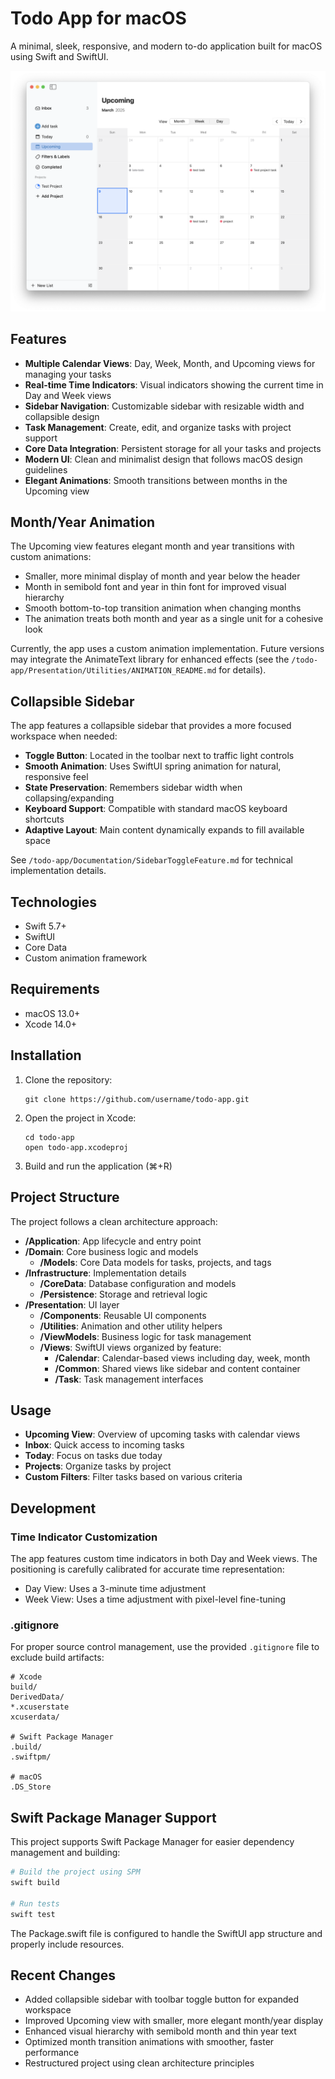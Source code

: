 # Todo App for macOS

A minimal, sleek, responsive, and modern to-do application built for macOS using Swift and SwiftUI.

![UI Screenshot](/images/UI_main3.png)

## Features

- **Multiple Calendar Views**: Day, Week, Month, and Upcoming views for managing your tasks
- **Real-time Time Indicators**: Visual indicators showing the current time in Day and Week views
- **Sidebar Navigation**: Customizable sidebar with resizable width and collapsible design
- **Task Management**: Create, edit, and organize tasks with project support
- **Core Data Integration**: Persistent storage for all your tasks and projects
- **Modern UI**: Clean and minimalist design that follows macOS design guidelines
- **Elegant Animations**: Smooth transitions between months in the Upcoming view

## Month/Year Animation

The Upcoming view features elegant month and year transitions with custom animations:
- Smaller, more minimal display of month and year below the header
- Month in semibold font and year in thin font for improved visual hierarchy
- Smooth bottom-to-top transition animation when changing months
- The animation treats both month and year as a single unit for a cohesive look

Currently, the app uses a custom animation implementation. Future versions may integrate the AnimateText library for enhanced effects (see the `/todo-app/Presentation/Utilities/ANIMATION_README.md` for details).

## Collapsible Sidebar

The app features a collapsible sidebar that provides a more focused workspace when needed:

- **Toggle Button**: Located in the toolbar next to traffic light controls
- **Smooth Animation**: Uses SwiftUI spring animation for natural, responsive feel
- **State Preservation**: Remembers sidebar width when collapsing/expanding
- **Keyboard Support**: Compatible with standard macOS keyboard shortcuts
- **Adaptive Layout**: Main content dynamically expands to fill available space

See `/todo-app/Documentation/SidebarToggleFeature.md` for technical implementation details.

## Technologies

- Swift 5.7+
- SwiftUI
- Core Data
- Custom animation framework

## Requirements

- macOS 13.0+
- Xcode 14.0+

## Installation

1. Clone the repository:
   ```
   git clone https://github.com/username/todo-app.git
   ```

2. Open the project in Xcode:
   ```
   cd todo-app
   open todo-app.xcodeproj
   ```

3. Build and run the application (⌘+R)

## Project Structure

The project follows a clean architecture approach:

- **/Application**: App lifecycle and entry point
- **/Domain**: Core business logic and models
  - **/Models**: Core Data models for tasks, projects, and tags
- **/Infrastructure**: Implementation details
  - **/CoreData**: Database configuration and models
  - **/Persistence**: Storage and retrieval logic
- **/Presentation**: UI layer
  - **/Components**: Reusable UI components
  - **/Utilities**: Animation and other utility helpers
  - **/ViewModels**: Business logic for task management
  - **/Views**: SwiftUI views organized by feature:
    - **/Calendar**: Calendar-based views including day, week, month
    - **/Common**: Shared views like sidebar and content container
    - **/Task**: Task management interfaces

## Usage

- **Upcoming View**: Overview of upcoming tasks with calendar views
- **Inbox**: Quick access to incoming tasks
- **Today**: Focus on tasks due today
- **Projects**: Organize tasks by project
- **Custom Filters**: Filter tasks based on various criteria

## Development

### Time Indicator Customization

The app features custom time indicators in both Day and Week views. The positioning is carefully calibrated for accurate time representation:

- Day View: Uses a 3-minute time adjustment
- Week View: Uses a time adjustment with pixel-level fine-tuning

### .gitignore

For proper source control management, use the provided `.gitignore` file to exclude build artifacts:

```
# Xcode
build/
DerivedData/
*.xcuserstate
xcuserdata/

# Swift Package Manager
.build/
.swiftpm/

# macOS
.DS_Store
```

## Swift Package Manager Support

This project supports Swift Package Manager for easier dependency management and building:

```bash
# Build the project using SPM
swift build

# Run tests
swift test
```

The Package.swift file is configured to handle the SwiftUI app structure and properly include resources.

## Recent Changes

- Added collapsible sidebar with toolbar toggle button for expanded workspace
- Improved Upcoming view with smaller, more elegant month/year display
- Enhanced visual hierarchy with semibold month and thin year text
- Optimized month transition animations with smoother, faster performance
- Restructured project using clean architecture principles
